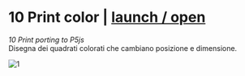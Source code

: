 # 10 Print color | [launch / open](http://dsii-2016-unirsm.github.io/p5/10print/giovip)
_10 Print porting to P5js_  
Disegna dei quadrati colorati che cambiano posizione e dimensione.


![1](http://i.imgur.com/osObIQJ.png)
